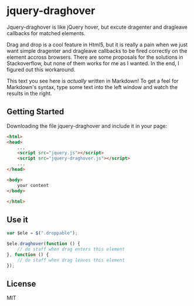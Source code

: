 jquery-draghover
================

Jquery-draghover is like jQuery hover, but excute dragenter and dragleave callbacks for matched elements.

Drag and drop is a cool feature in Html5, but it is really a pain when we just want simple dragenter and dragleave callbacks to be fired correctly on the element accross browsers. There are some proposals for the solutions in Stackoverflow, but none of them works for me as I wanted. In the end, I figured out this workaround.



This text you see here is *actually* written in Markdown! To get a feel for Markdown's syntax, type some text into the left window and watch the results in the right.  


## Getting Started

Downloading the file jquery-draghover and include it in your page:
```html
<html>
<head>
    ...
    <script src="jquery.js"></script>
    <script src="jquery-draghover.js"></script>
    ...
</head>

<body>
    your content
</body>

</html>
```


## Use it
```js
var $ele = $(".droppable");

$ele.draghover(function () {
    // do staff when drag enters this element
}, function () {
    // do staff when drag leaves this element
});
```


License
----

MIT

